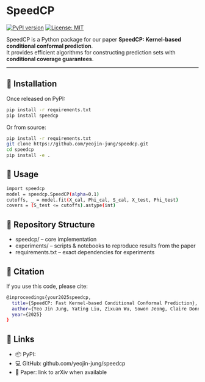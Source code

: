 # SpeedCP

[![PyPI version](https://badge.fury.io/py/speedcp.svg)](https://pypi.org/project/speedcp/)
[![License: MIT](https://img.shields.io/badge/License-MIT-yellow.svg)](LICENSE)

SpeedCP is a Python package for our paper  **SpeedCP: Kernel-based conditional conformal prediction**.  
It provides efficient algorithms for constructing prediction sets with **conditional coverage guarantees**.

---

## 🚀 Installation

Once released on PyPI:

```bash
pip install -r requirements.txt
pip install speedcp
```
Or from source:
```bash
pip install -r requirements.txt
git clone https://github.com/yeojin-jung/speedcp.git
cd speedcp
pip install -e .
```

## 📖 Usage
```bash
import speedcp
model = speedcp.SpeedCP(alpha=0.1)
cutoffs, _ = model.fit(X_cal, Phi_cal, S_cal, X_test, Phi_test)
covers = (S_test <= cutoffs).astype(int)
```

## 📂 Repository Structure
- speedcp/ – core implementation
- experiments/ – scripts & notebooks to reproduce results from the paper
- requirements.txt – exact dependencies for experiments

## 📜 Citation

If you use this code, please cite:
```bash
@inproceedings{your2025speedcp,
  title={SpeedCP: Fast Kernel-based Conditional Conformal Prediction},
  author={Yeo Jin Jung, Yating Liu, Zixuan Wu, Sowon Jeong, Claire Donnat},
  year={2025}
}
```
## 🔗 Links
- 📦 PyPI: 
- 💻 GitHub: github.com/yeojin-jung/speedcp
- 📑 Paper: link to arXiv when available
